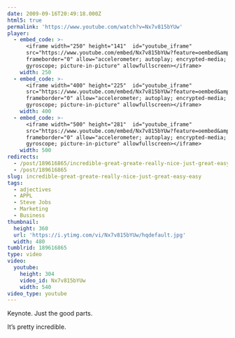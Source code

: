 ```yaml
---
date: 2009-09-16T20:49:18.000Z
html5: true
permalink: 'https://www.youtube.com/watch?v=Nx7v815bYUw'
player:
  - embed_code: >-
      <iframe width="250" height="141"  id="youtube_iframe"
      src="https://www.youtube.com/embed/Nx7v815bYUw?feature=oembed&amp;enablejsapi=1&amp;origin=https://safe.txmblr.com&amp;wmode=opaque"
      frameborder="0" allow="accelerometer; autoplay; encrypted-media;
      gyroscope; picture-in-picture" allowfullscreen></iframe>
    width: 250
  - embed_code: >-
      <iframe width="400" height="225"  id="youtube_iframe"
      src="https://www.youtube.com/embed/Nx7v815bYUw?feature=oembed&amp;enablejsapi=1&amp;origin=https://safe.txmblr.com&amp;wmode=opaque"
      frameborder="0" allow="accelerometer; autoplay; encrypted-media;
      gyroscope; picture-in-picture" allowfullscreen></iframe>
    width: 400
  - embed_code: >-
      <iframe width="500" height="281"  id="youtube_iframe"
      src="https://www.youtube.com/embed/Nx7v815bYUw?feature=oembed&amp;enablejsapi=1&amp;origin=https://safe.txmblr.com&amp;wmode=opaque"
      frameborder="0" allow="accelerometer; autoplay; encrypted-media;
      gyroscope; picture-in-picture" allowfullscreen></iframe>
    width: 500
redirects:
  - /post/189616865/incredible-great-greate-really-nice-just-great-easy-easy
  - /post/189616865
slug: incredible-great-greate-really-nice-just-great-easy-easy
tags:
  - adjectives
  - APPL
  - Steve Jobs
  - Marketing
  - Business
thumbnail:
  height: 360
  url: 'https://i.ytimg.com/vi/Nx7v815bYUw/hqdefault.jpg'
  width: 480
tumblrid: 189616865
type: video
video:
  youtube:
    height: 304
    video_id: Nx7v815bYUw
    width: 540
video_type: youtube
---
```

<p>Keynote.  Just the good parts.</p>

<p>It&rsquo;s pretty incredible.</p>

